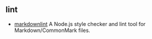 ## lint

- [markdownlint](https://github.com/DavidAnson/markdownlint) A Node.js style checker and lint tool for Markdown/CommonMark files.